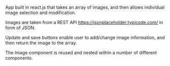 App built in react.js that takes an array of images, and then allows individual image selection and modification.

Images are taken from a REST API https://jsonplaceholder.typicode.com/ in form of JSON.

Update and save buttons enable user to add/change image information, and then return the image to the array.

The Image component is reused and nested within a number of different components.

